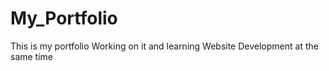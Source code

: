 # My_Portfolio

This is my portfolio 
Working on it and learning Website Development at the same time
